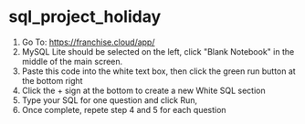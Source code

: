 # sql_project_holiday


 1) Go To: https://franchise.cloud/app/
 2) MySQL Lite should be selected on the left, click "Blank Notebook" in the middle of the main screen.
 3) Paste this code into the white text box, then click the green run button at the bottom right
 4) Click the + sign at the bottom to create a new White SQL section
 5) Type your SQL for one question and click Run, 
 6) Once complete, repete step 4 and 5 for each question
